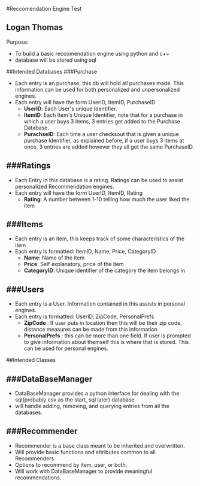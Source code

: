 #Reccomendation Engine Test
## Logan Thomas

Purpose:
* To build a basic reccomendation engine using python and c++
* database will be stored using sql

##Intended Databases
###Purchase
* Each entry is an purchase, this db will hold all purchases made. This information can be used for both personalized and unpersonalized engines.
* Each entry will have the form UserID, ItemID, PurchaseID
  * **UserID**: Each User's unique Identifier.
  * **ItemID**: Each Item's Unique Identifier, note that for a purchase in which a user buys 3 items, 3 entries get added to the Purchase Database.
  * **PurachseID**: Each time a user checksout that is given a unique purchase Identifier, as explained before, if a user buys 3 items at once, 3 entries are added however they all get the same PurchaseID.

###Ratings
---
* Each Entry in this database is a rating. Ratings can be used to assist personalized Recommendation engines.
* Each entry will have the form UserID, ItemID, Rating
  * **Rating**: A number between 1-10 telling how much the user liked the item

###Items
---
* Each entry is an item, this keeps track of some characteristics of the item
* Each entry is formatted: ItemID, Name, Price, CategoryID
  * **Name**: Name of the item
  * **Price**: Self explanatory, price of the item
  * **CategoryID**: Unique identifier of the category the item belongs in

###Users
---
* Each entry is a User. Information contained in this assists in personal engines.
* Each entry is formatted: UserID, ZipCode, PersonalPrefs
  * **ZipCode** : If user puts in location then this will be their zip code, distance measures can be made from this information
  * **PersonalPrefs** : this can be more than one field. If user is prompted to give information about themself this is where that is stored. This can be used for personal engines.


##Intended Classes

###DataBaseManager
---
* DataBaseManager provides a python interface for dealing with the sql(probably csv as the start, sql later) database
* will handle adding, removing, and querying entries from all the databases.

###Recommender
---
* Recommender is a base class meant to be inherited and overwritten.
* Will provide basic functions and attributes common to all Recommenders.
* Options to recommend by item, user, or both.
* Will work with DataBaseManager to provide meaningful recommendations.
